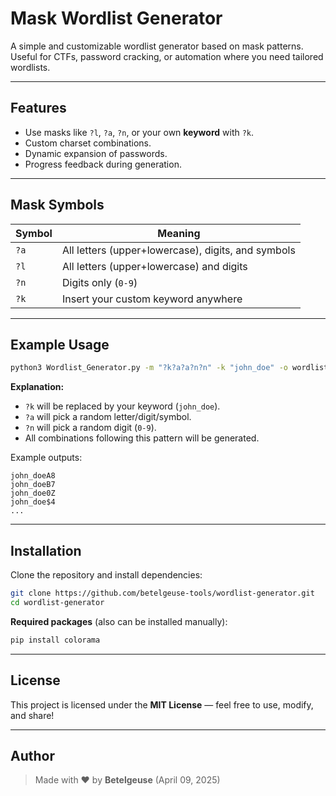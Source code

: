 # Mask Wordlist Generator

A simple and customizable wordlist generator based on mask patterns.\
Useful for CTFs, password cracking, or automation where you need tailored wordlists.

---

## Features

- Use masks like `?l`, `?a`, `?n`, or your own **keyword** with `?k`.
- Custom charset combinations.
- Dynamic expansion of passwords.
- Progress feedback during generation.

---

## Mask Symbols

| Symbol | Meaning                                            |
| ------ | -------------------------------------------------- |
| `?a`   | All letters (upper+lowercase), digits, and symbols |
| `?l`   | All letters (upper+lowercase) and digits           |
| `?n`   | Digits only (`0-9`)                                |
| `?k`   | Insert your custom keyword anywhere                |

---

## Example Usage

```bash
python3 Wordlist_Generator.py -m "?k?a?a?n?n" -k "john_doe" -o wordlist.txt
```

**Explanation:**

- `?k` will be replaced by your keyword (`john_doe`).
- `?a` will pick a random letter/digit/symbol.
- `?n` will pick a random digit (`0-9`).
- All combinations following this pattern will be generated.

Example outputs:

```
john_doeA8
john_doeB7
john_doe0Z
john_doe$4
...
```

---

## Installation

Clone the repository and install dependencies:

```bash
git clone https://github.com/betelgeuse-tools/wordlist-generator.git
cd wordlist-generator
```

**Required packages** (also can be installed manually):

```bash
pip install colorama
```


---

## License

This project is licensed under the **MIT License** — feel free to use, modify, and share!

---

## Author

> Made with ❤️ by **Betelgeuse** (April 09, 2025)

